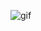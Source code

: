 ![gif](https://raw.githubusercontent.com/crowded-geek/aayushman-choudhary.github.io/master/logo_gif.gif)
